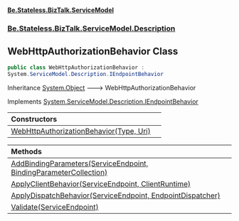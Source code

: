#### [Be.Stateless.BizTalk.ServiceModel](README.md 'README')
### [Be.Stateless.BizTalk.ServiceModel.Description](Be.Stateless.BizTalk.ServiceModel.Description.md 'Be.Stateless.BizTalk.ServiceModel.Description')

## WebHttpAuthorizationBehavior Class

```csharp
public class WebHttpAuthorizationBehavior :
System.ServiceModel.Description.IEndpointBehavior
```

Inheritance [System.Object](https://docs.microsoft.com/en-us/dotnet/api/System.Object 'System.Object') &#129106; WebHttpAuthorizationBehavior

Implements [System.ServiceModel.Description.IEndpointBehavior](https://docs.microsoft.com/en-us/dotnet/api/System.ServiceModel.Description.IEndpointBehavior 'System.ServiceModel.Description.IEndpointBehavior')

| Constructors | |
| :--- | :--- |
| [WebHttpAuthorizationBehavior(Type, Uri)](WebHttpAuthorizationBehavior.WebHttpAuthorizationBehavior(Type,Uri).md 'Be.Stateless.BizTalk.ServiceModel.Description.WebHttpAuthorizationBehavior.WebHttpAuthorizationBehavior(System.Type, System.Uri)') | |

| Methods | |
| :--- | :--- |
| [AddBindingParameters(ServiceEndpoint, BindingParameterCollection)](WebHttpAuthorizationBehavior.AddBindingParameters(ServiceEndpoint,BindingParameterCollection).md 'Be.Stateless.BizTalk.ServiceModel.Description.WebHttpAuthorizationBehavior.AddBindingParameters(System.ServiceModel.Description.ServiceEndpoint, System.ServiceModel.Channels.BindingParameterCollection)') | |
| [ApplyClientBehavior(ServiceEndpoint, ClientRuntime)](WebHttpAuthorizationBehavior.ApplyClientBehavior(ServiceEndpoint,ClientRuntime).md 'Be.Stateless.BizTalk.ServiceModel.Description.WebHttpAuthorizationBehavior.ApplyClientBehavior(System.ServiceModel.Description.ServiceEndpoint, System.ServiceModel.Dispatcher.ClientRuntime)') | |
| [ApplyDispatchBehavior(ServiceEndpoint, EndpointDispatcher)](WebHttpAuthorizationBehavior.ApplyDispatchBehavior(ServiceEndpoint,EndpointDispatcher).md 'Be.Stateless.BizTalk.ServiceModel.Description.WebHttpAuthorizationBehavior.ApplyDispatchBehavior(System.ServiceModel.Description.ServiceEndpoint, System.ServiceModel.Dispatcher.EndpointDispatcher)') | |
| [Validate(ServiceEndpoint)](WebHttpAuthorizationBehavior.Validate(ServiceEndpoint).md 'Be.Stateless.BizTalk.ServiceModel.Description.WebHttpAuthorizationBehavior.Validate(System.ServiceModel.Description.ServiceEndpoint)') | |
